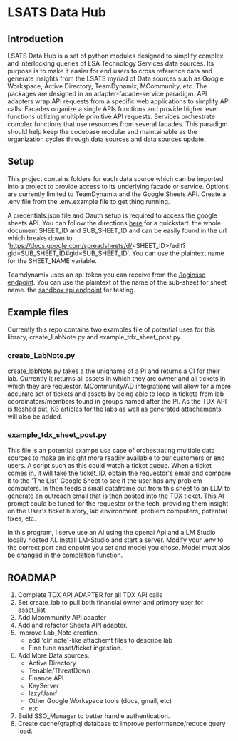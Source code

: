 # LSATS Data Hub
## Introduction
LSATS Data Hub is a set of python modules designed to simplify
complex and interlocking queries of LSA Technology Services data sources. Its purpose
is to make it easier for end users to cross reference data and generate insights from
the LSATS myriad of Data sources such as Google Workspace, Active Directory, TeamDynamix,
MCommunity, etc. The packages are designed in an adapter-facade-service paradigm. API adapters
wrap API requests from a specific web applications to simplify API calls. Facades organize
a single APIs functions and provide higher level functions utilizing multiple primitive API
requests. Services orchestrate complex functions that use resources from several facades. This
paradigm should help keep the codebase modular and maintainable as the organization cycles through
data sources and data sources update.

## Setup
This project contains folders for each data source which can be imported into a project
to provide access to its underlying facade or service. Options are currently limited to
TeamDynamix and the Google Sheets API. Create a .env file from the .env.example file
to get thing running.

A credentials.json file and Oauth setup is required to access
the google sheets API. You can follow the directions [here](https://developers.google.com/sheets/api/quickstart/python) for a quickstart.
the whole document SHEET_ID and SUB_SHEET_ID and can be easily found in the url which breaks down to
'https://docs.google.com/spreadsheets/d/<SHEET_ID>/edit?gid=SUB_SHEET_ID#gid=SUB_SHEET_ID'. You can
use the plaintext name for the SHEET_NAME variable.

Teamdynamix uses an api token you can receive from the [/loginsso endpoint](https://teamdynamix.umich.edu/TDWebApi/).
You can use the plaintext of the name of the sub-sheet for sheet name.
the [sandbox api endpoint](https://teamdynamix.umich.edu/SBTDWebApi/) for testing.

## Example files
Currently this repo contains two examples file of potential uses
for this library, create_LabNote.py and example_tdx_sheet_post.py.

### create_LabNote.py
create_labNote.py takes a the uniqname of a PI and returns a CI for their lab.
Currently it returns all assets in which they are owner and all tickets in
which they are requestor. MCommunity/AD integrations will allow for a more
accurate set of tickets and assets by being able to loop in tickets from
lab coordinators/members found in groups named after the PI. As the TDX API
is fleshed out, KB articles for the labs as well as generated attachements will
also be added.

### example_tdx_sheet_post.py
This file is an potential exampe use case of orchestrating multiple data
sources to make an insight more readily available to our customers or end users.
A script such as this could watch a ticket queue. When a ticket comes in,
it will take the ticket_ID, obtain the requestor's email and compare it to the
'The List' Google Sheet to see if the user has any problem computers. In then
feeds a small dataframe cut from this sheet to an LLM to generate an outreach email
that is then posted into the TDX ticket. This AI prompt could be tuned
for the requestor or the tech, providing them insight on the User's ticket history,
lab environment, problem computers, potential fixes, etc.

In this program, I serve use an AI using the openai Api and a LM Studio locally hosted AI.
Install LM-Studio and start a server. Modify your .env to the correct port and enpoint you set
and model you chose. Model must alos be changed in the completion function.

## ROADMAP
1. Complete TDX API ADAPTER for all TDX API calls
2. Set create_lab to pull both financial owner and primary user for asset_list
3. Add Mcommunity API adapter
4. Add and refactor Sheets API adapter.
5. Improve Lab_Note creation.
    - add 'clif note'-like attachemt files to describe lab
    - Fine tune asset/ticket ingestion.
5. Add More Data sources.
    - Active Directory
    - Tenable/ThreatDown
    - Finance API
    - KeyServer
    - Izzy/Jamf
    - Other Google Workspace tools (docs, gmail, etc)
    - etc
6. Build SSO_Manager to better handle authentication.
7. Create cache/graphql database to improve performance/reduce query load.
